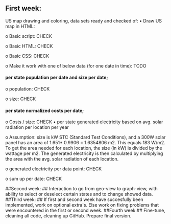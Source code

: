 ## First week: ##
US map drawing and coloring, data sets ready and checked of:
  •	Draw US map in HTML:
  
  o	Basic script: CHECK
  
  o	Basic HTML: CHECK
  
  o	Basic CSS: CHECK
  
  o	Make it work with one of below data (for one date in time): TODO
  
#### per state population per date and size per date; #### 
  o	population: CHECK
  
  o	size: CHECK
  
####	per state normalized costs per date; ####
  o	Costs / size: CHECK
    •	per state generated electricity based on avg. solar radiation per location per year
    
  o	Assumption: size is kW STC (Standard Test Conditions), and a 300W solar panel has an area of 1.651* 0.9906 = 1.6354806 m2. This equals 183 W/m2.  To get the area needed for each location, the size (in kW) is divided by the wattage per m2. The generated electricity is then calculated by multiplying the area with the avg. solar radiation of each location. 

  o	generated electricity per data point: CHECK

  o	sum up per date: CHECK
  
##Second week: ##
Interaction to go from geo-view to graph-view, with ability to select or deselect certain states and to change showed data.
##Third week: ##
If first and second week have succesfully been implemented, work on optional extra's. Else work on fixing problems that were encountered in the first or second week.
##Fourth week:##
Fine-tune, cleaning all code, cleaning up GitHub. Prepare final version.

